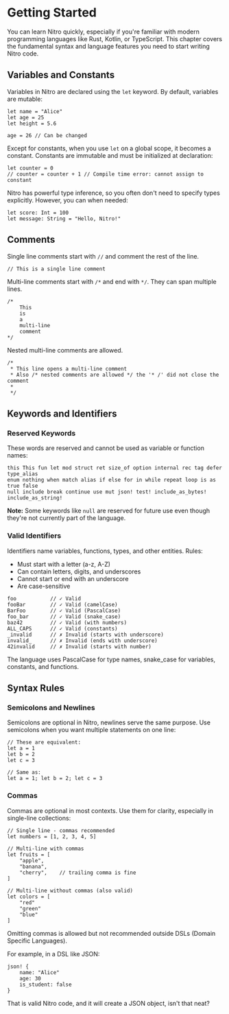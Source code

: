 # Getting Started

You can learn Nitro quickly, especially if you're familiar with modern programming languages like Rust,
Kotlin, or TypeScript. This chapter covers the fundamental syntax and language features you need to start writing Nitro
code.

## Variables and Constants

Variables in Nitro are declared using the `let` keyword. By default, variables are mutable:

```nitro
let name = "Alice"
let age = 25
let height = 5.6

age = 26 // Can be changed
```

Except for constants, when you use `let` on a global scope, it becomes a constant. Constants are immutable and must be
initialized at declaration:

```nitro
let counter = 0
// counter = counter + 1 // Compile time error: cannot assign to constant
```

Nitro has powerful type inference, so you often don't need to specify types explicitly. However, you can when needed:

```nitro
let score: Int = 100
let message: String = "Hello, Nitro!"
```

## Comments

Single line comments start with `//` and comment the rest of the line.

```nitro
// This is a single line comment
```

Multi-line comments start with `/*` and end with `*/`. They can span multiple lines.

```nitro
/*
    This
    is
    a
    multi-line
    comment
*/
```

Nested multi-line comments are allowed.

```nitro
/* 
 * This line opens a multi-line comment
 * Also /* nested comments are allowed */ the '* /' did not close the comment
 *
 */
```

## Keywords and Identifiers

### Reserved Keywords

These words are reserved and cannot be used as variable or function names:

```nitro
this This fun let mod struct ret size_of option internal rec tag defer type_alias
enum nothing when match alias if else for in while repeat loop is as true false 
null include break continue use mut json! test! include_as_bytes! include_as_string!
```

**Note:** Some keywords like `null` are reserved for future use even though they're not currently part of the language.

### Valid Identifiers

Identifiers name variables, functions, types, and other entities. Rules:

- Must start with a letter (a-z, A-Z)
- Can contain letters, digits, and underscores
- Cannot start or end with an underscore
- Are case-sensitive

```nitro
foo           // ✓ Valid
fooBar        // ✓ Valid (camelCase)
BarFoo        // ✓ Valid (PascalCase)
foo_bar       // ✓ Valid (snake_case)
baz42         // ✓ Valid (with numbers)
ALL_CAPS      // ✓ Valid (constants)
_invalid      // ✗ Invalid (starts with underscore)
invalid_      // ✗ Invalid (ends with underscore)
42invalid     // ✗ Invalid (starts with number)
```

The language uses PascalCase for type names, snake_case for variables, constants, and functions.

## Syntax Rules

### Semicolons and Newlines

Semicolons are optional in Nitro, newlines serve the same purpose. Use semicolons when you want multiple statements on
one line:

```nitro
// These are equivalent:
let a = 1
let b = 2
let c = 3

// Same as:
let a = 1; let b = 2; let c = 3
```

### Commas

Commas are optional in most contexts. Use them for clarity, especially in single-line collections:

```nitro
// Single line - commas recommended
let numbers = [1, 2, 3, 4, 5]

// Multi-line with commas
let fruits = [
    "apple",
    "banana",
    "cherry",    // trailing comma is fine
]

// Multi-line without commas (also valid)
let colors = [
    "red"
    "green"
    "blue"
]
```

Omitting commas is allowed but not recommended outside DSLs (Domain Specific Languages).

For example, in a DSL like JSON:

```nitro
json! {
    name: "Alice"
    age: 30
    is_student: false
}
```

That is valid Nitro code, and it will create a JSON object, isn't that neat?
